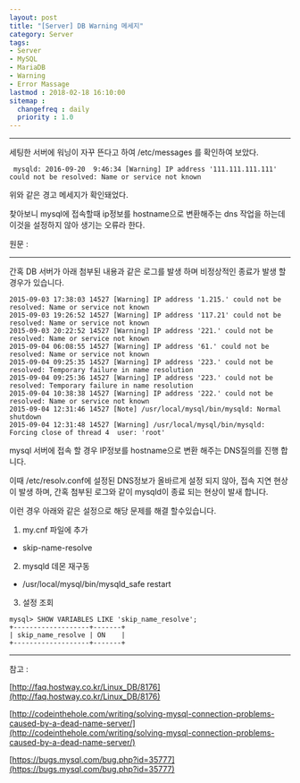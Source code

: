 ```yaml
---
layout: post
title: "[Server] DB Warning 메세지"
category: Server
tags:
- Server
- MySQL
- MariaDB
- Warning
- Error Massage
lastmod : 2018-02-18 16:10:00
sitemap :
  changefreq : daily
  priority : 1.0
---
```


***

세팅한 서버에 워닝이 자꾸 뜬다고 하여 /etc/messages 를 확인하여 보았다.

```
 mysqld: 2016-09-20  9:46:34 [Warning] IP address '111.111.111.111' could not be resolved: Name or service not known
```

위와 같은 경고 메세지가 확인돼었다.

<!--미리보기-->

찾아보니 mysql에 접속할때 ip정보를 hostname으로 변환해주는 dns 작업을 하는데 이것을 설정하지 않아 생기는 오류라 한다.

원문 :

---

간혹 DB 서버가 아래 첨부된 내용과 같은 로그를 발생 하며 비정상적인 종료가 발생 할 경우가 있습니다.

```
2015-09-03 17:38:03 14527 [Warning] IP address '1.215.' could not be resolved: Name or service not known
2015-09-03 19:26:52 14527 [Warning] IP address '117.21' could not be resolved: Name or service not known
2015-09-03 20:22:52 14527 [Warning] IP address '221.' could not be resolved: Name or service not known
2015-09-04 06:08:55 14527 [Warning] IP address '61.' could not be resolved: Name or service not known
2015-09-04 09:25:35 14527 [Warning] IP address '223.' could not be resolved: Temporary failure in name resolution
2015-09-04 09:25:36 14527 [Warning] IP address '223.' could not be resolved: Temporary failure in name resolution
2015-09-04 10:38:38 14527 [Warning] IP address '222.' could not be resolved: Name or service not known
2015-09-04 12:31:46 14527 [Note] /usr/local/mysql/bin/mysqld: Normal shutdown
2015-09-04 12:31:48 14527 [Warning] /usr/local/mysql/bin/mysqld: Forcing close of thread 4  user: 'root'
```

mysql 서버에 접속 할 경우 IP정보를 hostname으로 변환 해주는 DNS질의를 진행 합니다.

이때 /etc/resolv.conf에 설정된 DNS정보가 올바르게 설정 되지 않아, 접속 지연 현상이 발생 하며, 간혹 첨부된 로그와 같이 mysqld이 종료 되는 현상이 발새 합니다.

이런 경우 아래와 같은 설정으로 해당 문제를 해결 할수있습니다.

1. my.cnf 파일에 추가 
- skip-name-resolve

2. mysqld 데몬 재구동
- /usr/local/mysql/bin/mysqld_safe restart

3. 설정 조회
```
mysql> SHOW VARIABLES LIKE 'skip_name_resolve';
+-------------------+-------+ 
| skip_name_resolve | ON    | 
+-------------------+-------+
```
---

참고 : 

[http://faq.hostway.co.kr/Linux_DB/8176](http://faq.hostway.co.kr/Linux_DB/8176)

[http://codeinthehole.com/writing/solving-mysql-connection-problems-caused-by-a-dead-name-server/](http://codeinthehole.com/writing/solving-mysql-connection-problems-caused-by-a-dead-name-server/)

[https://bugs.mysql.com/bug.php?id=35777](https://bugs.mysql.com/bug.php?id=35777)